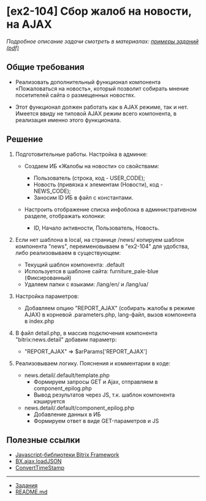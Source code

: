 # [ex2-104] Сбор жалоб на новости, на AJAX

*Подробное описание задачи смотреть в материалах: [примеры заданий (pdf)](../pubinfo/Ex2AllType.pdf)*

## Общие требования 

* Реализовать дополнительный функционал компонента «Пожаловаться на новость», который позволит собирать мнение посетителей сайта о размещенных новостях.

* Этот функционал должен работать как в AJAX режиме, так и нет. Имеется ввиду не типовой AJAX режим всего компонента, в реализация именно этого функционала.

## Решение

1) Подготовительные работы. Настройка в админке:

    * Создаем ИБ «Жалобы на новости» со свойствами:
        * Пользователь (строка, код - USER_CODE);
        * Новость (привязка к элементам (Новости), код - NEWS_CODE);
        * Заносим ID ИБ в файл с константами.
    
    * Настроить отображение списка инфоблока в административном разделе, отображать колонки:
        * ID, Начало активности, Пользователь, Новость.
  
2) Если нет шаблона в local, на странице /news/ копируем шаблон компонента "news", переименовываем в "ex2-104" для удобства, либо реализовываем в существующем:
    * Текущий шаблон компонента: .default
    * Используется в шаблоне сайта: furniture_pale-blue (Фиксированный)
    * Удаляем папки с языками: /lang/en/ и /lang/ua/ 

3) Настройка параметров:
    * Добавляем опцию "REPORT_AJAX" (собирать жалобы в режиме AJAX) в корневой .parameters.php, lang-файл, вызов компонента в index.php

4) В файл detail.php, в массив подключения компонента "bitrix:news.detail" добавим параметр:
    * "REPORT_AJAX" => $arParams['REPORT_AJAX']

5) Реализовываем логику. Пояснения и комментарии в коде:
    * news.detail/.default/template.php
        * Формируем запросы GET и Ajax, отправляем в component_epilog.php
        * Вывод результатов через JS, т.к. шаблон компонента кэшируется
    * news.detail/.default/component_epilog.php
        * Добавление данных в ИБ
        * Формируем ответ в виде GET-параметров и JS

## Полезные ссылки

* [Javascript-библиотеки Bitrix Framework](https://dev.1c-bitrix.ru/api_help/js_lib/introduction.php)
* [BX.ajax.loadJSON](https://dev.1c-bitrix.ru/api_help/js_lib/ajax/bx_ajax_loadjson.php)
* [ConvertTimeStamp](https://dev.1c-bitrix.ru/api_help/main/functions/date/converttimestamp.php)

____
* [Задания](tasks.md)
* [README.md](../../README.md)